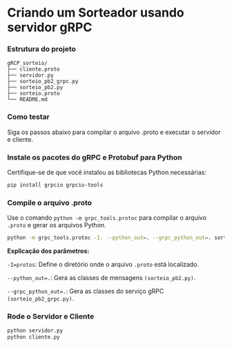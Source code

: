# Criando um Sorteador usando servidor gRPC

### Estrutura do projeto
```
gRCP_sorteio/
├── cliente.proto
├── servidor.py
├── sorteio_pb2_grpc.py
├── sorteio_pb2.py
├── sorteio.proto
└── README.md
```

### Como testar
Siga os passos abaixo para compilar o arquivo .proto e executar o servidor e cliente.

### Instale os pacotes do gRPC e Protobuf para Python

Certifique-se de que você instalou as bibliotecas Python necessárias:
````bash
pip install grpcio grpcio-tools
````

### Compile o arquivo .proto
Use o comando ``python -m grpc_tools.protoc`` para compilar o arquivo ``.proto`` e gerar os arquivos Python.
```bash
python -m grpc_tools.protoc -I. --python_out=. --grpc_python_out=. sorteio.proto
```
**Explicação dos parâmetros:**

``-I=protos``: Define o diretório onde o arquivo ``.proto`` está localizado.

``--python_out=.``: Gera as classes de mensagens ``(sorteio_pb2.py)``.

``--grpc_python_out=.``: Gera as classes do serviço gRPC ``(sorteio_pb2_grpc.py)``.

### Rode o Servidor e Cliente
```bash
python servidor.py
python cliente.py
```
